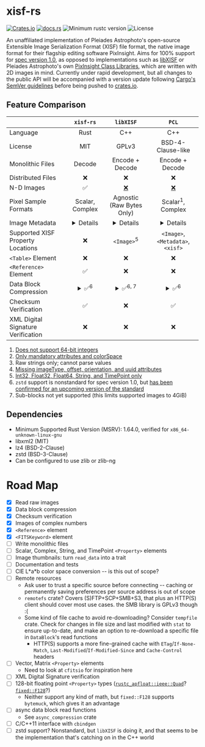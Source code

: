 # xisf-rs

[![Crates.io](https://img.shields.io/crates/v/xisf-rs)](https://crates.io/crates/xisf-rs)
[![docs.rs](https://img.shields.io/docsrs/xisf-rs)](https://docs.rs/crate/xisf-rs/latest)
![Minimum rustc version](https://img.shields.io/badge/rustc-1.64+-lightgray.svg)
![License](https://img.shields.io/crates/l/xisf-rs.svg)

An unaffiliated implementation of Pleiades Astrophoto's open-source Extensible Image Serialization Format (XISF) file format, the native image format for their flagship editing software PixInsight. Aims for 100% support for [spec version 1.0](https://pixinsight.com/doc/docs/XISF-1.0-spec/XISF-1.0-spec.html), as opposed to implementations such as [libXISF](https://gitea.nouspiro.space/nou/libXISF) or Pleiades Astrophoto's own [PixInsight Class Libraries](https://gitlab.com/pixinsight/PCL), which are written with 2D images in mind. Currently under rapid development, but all changes to the public API will be accompanied with a version update following [Cargo's SemVer guidelines](https://doc.rust-lang.org/cargo/reference/semver.html) before being pushed to [crates.io](https://crates.io/crates/xisf-rs).

## Feature Comparison

&nbsp; | `xisf-rs` | `libXISF` | `PCL`
---|:---:|:---:|:---:
Language | Rust | C++ | C++
License | MIT | GPLv3 | BSD-4-Clause-like
Monolithic Files | Decode | Encode + Decode | Encode + Decode
Distributed Files | ❌ | ❌ | ❌
N-D Images | ✅ | [❌](https://gitea.nouspiro.space/nou/libXISF/src/commit/8e05a586109a634e3a43aeecc4ca693d00c2104e/libxisf.cpp#L816) | [❌](https://gitlab.com/pixinsight/PCL/-/blob/7cd5ee14f6b209cf03f5b2d1903941ea1a4c8aec/src/pcl/XISFReader.cpp#L2001)
Pixel Sample Formats | Scalar, Complex | Agnostic (Raw Bytes Only) | Scalar<sup>1</sup>, Complex
Image Metadata | <details>Attributes, FITS Keywords, ICC Profile, RGB Working Space, Display Function</details> | <details>Attributes<sup>2</sup>, FITS Keywords<sup>3</sup>, XISF Properties, Thumbnail, CFA, ICC Profile</details> | <details>Attributes<sup>4</sup>, FITS Keywords, XISF Properties, Thumbnail, CFA, ICC Profile, RGB Working Space, Display Function, Resolution</details>
Supported XISF Property Locations | ❌ | `<Image>`<sup>5</sup> | `<Image>`, `<Metadata>`, `<xisf>`
`<Table>` Element | ❌ | ❌ | ❌
`<Reference>` Element | ✅ | ❌ | ❌
Data Block Compression | <details><summary>✅<sup>6</sup></summary>`zlib`, `lz4`, `lz4hc`, `zstd`</details> | <details><summary>✅<sup>6, 7</sup></summary>`zlib`, `lz4`, `lz4hc`, `zstd`</details> | <details><summary>✅<sup>6</sup></summary>`zlib`, `lz4`, `lz4hc`, `zstd`</details>
Checksum Verification | ✅ | ❌ | ✅
XML Digital Signature Verification | ❌ | ❌ | ❌

1. [Does not support 64-bit integers](https://gitlab.com/pixinsight/PCL/-/blob/7cd5ee14f6b209cf03f5b2d1903941ea1a4c8aec/src/pcl/XISFReader.cpp#L599)
2. [Only mandatory attributes and colorSpace](https://gitea.nouspiro.space/nou/libXISF/src/commit/8e05a586109a634e3a43aeecc4ca693d00c2104e/libxisf.cpp#L815)
3. Raw strings only; cannot parse values
4. [Missing imageType, offset, orientation, and uuid attributes](https://gitlab.com/pixinsight/PCL/-/blob/7cd5ee14f6b209cf03f5b2d1903941ea1a4c8aec/src/pcl/XISFReader.cpp#L674)
5. [Int32, Float32, Float64, String, and TimePoint only](https://gitea.nouspiro.space/nou/libXISF/src/commit/8e05a586109a634e3a43aeecc4ca693d00c2104e/variant.cpp#L379)
6. `zstd` support is nonstandard for spec version 1.0, but [has been confirmed for an upcoming version of the standard](https://pixinsight.com/forum/index.php?threads/xisf-standard-revision-re-zstd.21230/)
7. Sub-blocks not yet supported (this limits supported images to 4GiB)

## Dependencies
- Minimum Supported Rust Version (MSRV): 1.64.0, verified for `x86_64-unknown-linux-gnu`
- libxml2 (MIT)
- lz4 (BSD-2-Clause)
- zstd (BSD-3-Clause)
- Can be configured to use zlib or zlib-ng

# Road Map

- [x] Read raw images
- [x] Data block compression
- [x] Checksum verification
- [x] Images of complex numbers
- [x] `<Reference>` element
- [x] `<FITSKeyword>` element
- [ ] Write monolithic files
- [ ] Scalar, Complex, String, and TimePoint `<Property>` elements
- [ ] Image thumbnails: turn `read_data` into a trait
- [ ] Documentation and tests
- [ ] CIE L\*a\*b color space conversion -- is this out of scope?
- [ ] Remote resources
  - Ask user to trust a specific source before connecting -- caching or permanently saving preferences per source address is out of scope
  - `remotefs` crate? Covers (S)FTP+SCP+SMB+S3, that plus an HTTP(S) client should cover most use cases. the SMB library is GPLv3 though :(
  - Some kind of file cache to avoid re-downloading? Consider `tempfile` crate. Check for changes in file size and last modified with `stat` to ensure up-to-date, and make an option to re-download a specific file in `DataBlock`'s read functions
    - HTTP(S) supports a more fine-grained cache with `ETag`/`If-None-Match`, `Last-Modified`/`If-Modified-Since` and `Cache-Control` headers
- [ ] Vector, Matrix `<Property>` elements
  - Need to look at `cfitsio` for inspiration here
- [ ] XML Digital Signature verification
- [ ] 128-bit floating point `<Property>` types ([`rustc_apfloat::ieee::Quad`](https://doc.rust-lang.org/stable/nightly-rustc/rustc_apfloat/ieee/type.Quad.html)? [`fixed::F128`](https://docs.rs/fixed/latest/fixed/struct.F128.html)?)
  - Neither support any kind of math, but `fixed::F128` supports `bytemuck`, which gives it an advantage
- [ ] async data block read functions
  - See `async_compression` crate
- [ ] C/C++11 interface with `cbindgen`
- [ ] zstd support? Nonstandard, but `libXISF` is doing it, and that seems to be the implementation that's catching on in the C++ world